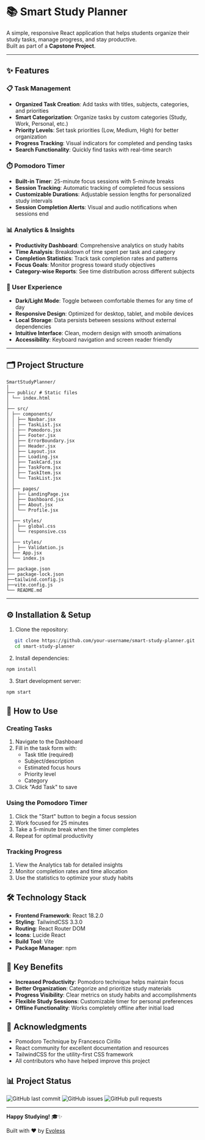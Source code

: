 # 📚 Smart Study Planner

A simple, responsive React application that helps students organize their study tasks, manage progress, and stay productive.  
Built as part of a **Capstone Project**.

---

## ✨ Features

### 📋 Task Management
- **Organized Task Creation**: Add tasks with titles, subjects, categories, and priorities
- **Smart Categorization**: Organize tasks by custom categories (Study, Work, Personal, etc.)
- **Priority Levels**: Set task priorities (Low, Medium, High) for better organization
- **Progress Tracking**: Visual indicators for completed and pending tasks
- **Search Functionality**: Quickly find tasks with real-time search

### ⏱️ Pomodoro Timer
- **Built-in Timer**: 25-minute focus sessions with 5-minute breaks
- **Session Tracking**: Automatic tracking of completed focus sessions
- **Customizable Durations**: Adjustable session lengths for personalized study intervals
- **Session Completion Alerts**: Visual and audio notifications when sessions end

### 📊 Analytics & Insights
- **Productivity Dashboard**: Comprehensive analytics on study habits
- **Time Analysis**: Breakdown of time spent per task and category
- **Completion Statistics**: Track task completion rates and patterns
- **Focus Goals**: Monitor progress toward study objectives
- **Category-wise Reports**: See time distribution across different subjects

### 🎨 User Experience
- **Dark/Light Mode**: Toggle between comfortable themes for any time of day
- **Responsive Design**: Optimized for desktop, tablet, and mobile devices
- **Local Storage**: Data persists between sessions without external dependencies
- **Intuitive Interface**: Clean, modern design with smooth animations
- **Accessibility**: Keyboard navigation and screen reader friendly

---

## 🗂️ Project Structure
```
SmartStudyPlanner/
│
├── public/ # Static files
│ └── index.html
│
├── src/
│ ├── components/ 
│ │ ├── Navbar.jsx
│ │ ├── TaskList.jsx
│ | ├── Pomodoro.jsx
│ │ ├── Footer.jsx
│ │ ├── ErrorBoundary.jsx
│ │ ├── Header.jsx
│ │ ├── Layout.jsx
│ │ ├── Loading.jsx
│ │ ├── TaskCard.jsx
│ │ ├── TaskForm.jsx
│ │ ├── TaskItem.jsx
│ │ └── TaskList.jsx
│ │
│ ├── pages/
│ │ ├── LandingPage.jsx
│ │ ├── Dashboard.jsx
│ │ ├── About.jsx
│ │ └── Profile.jsx
│ │
│ ├── styles/ 
│ │ ├── global.css
│ │ └── responsive.css
│ │
│ ├── styles/ 
│ │ ├── Validation.js
│ ├── App.jsx 
│ └── index.js 
│
├── package.json
├── package-lock.json
├──tailwind.config.js
├──vite.config.js
└── README.md
```
---

## ⚙️ Installation & Setup

1. Clone the repository:
```bash
   git clone https://github.com/your-username/smart-study-planner.git
   cd smart-study-planner
```
2. Install dependencies:
```bash
npm install
```

3. Start development server:
```bash
npm start
```
## 🎯 How to Use

### Creating Tasks
1. Navigate to the Dashboard
2. Fill in the task form with:
   - Task title (required)
   - Subject/description
   - Estimated focus hours
   - Priority level
   - Category
3. Click "Add Task" to save

### Using the Pomodoro Timer
1. Click the "Start" button to begin a focus session
2. Work focused for 25 minutes
3. Take a 5-minute break when the timer completes
4. Repeat for optimal productivity

### Tracking Progress
1. View the Analytics tab for detailed insights
2. Monitor completion rates and time allocation
3. Use the statistics to optimize your study habits

## 🛠️ Technology Stack

- **Frontend Framework**: React 18.2.0
- **Styling**: TailwindCSS 3.3.0
- **Routing**: React Router DOM
- **Icons**: Lucide React
- **Build Tool**: Vite
- **Package Manager**: npm

## 🌟 Key Benefits

- **Increased Productivity**: Pomodoro technique helps maintain focus
- **Better Organization**: Categorize and prioritize study materials
- **Progress Visibility**: Clear metrics on study habits and accomplishments
- **Flexible Study Sessions**: Customizable timer for personal preferences
- **Offline Functionality**: Works completely offline after initial load

## 🙏 Acknowledgments

- Pomodoro Technique by Francesco Cirillo
- React community for excellent documentation and resources
- TailwindCSS for the utility-first CSS framework
- All contributors who have helped improve this project

## 📊 Project Status

![GitHub last commit](https://img.shields.io/github/last-commit/CallMeHoussam/smart-study-planner)
![GitHub issues](https://img.shields.io/github/issues/CallMeHoussam/smart-study-planner)
![GitHub pull requests](https://img.shields.io/github/issues-pr/CallMeHoussam/smart-study-planner)

---

**Happy Studying!** 🎓✨

Built with ❤️ by [Evoless](https://github.com/CallMeHoussam)